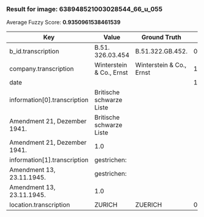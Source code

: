 ### Result for image: 638948521003028544_66_u_055
Average Fuzzy Score: **0.9350961538461539**
<small>

| Key | Value | Ground Truth | Score |
| --- | --- | --- | --- |
| b_id.transcription | B.51. 326.03.454 | B.51.322.GB.452. | 0.6875 |
| company.transcription | Winterstein & Co., Ernst | Winterstein & Co., Ernst | 1.0 |
| date |  |  | 1.0 |
| information[0].transcription | Britische schwarze Liste
Amendment 21, Dezember 1941. | Britische schwarze Liste
Amendment 21, Dezember 1941. | 1.0 |
| information[1].transcription | gestrichen:
Amendment 13, 23.11.1945. | gestrichen:
Amendment 13, 23.11.1945. | 1.0 |
| location.transcription | ZURICH | ZUERICH | 0.923076923076923 |

</small>
